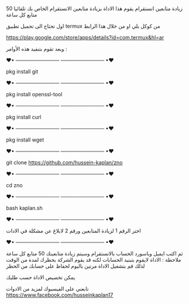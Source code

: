 زيادة متابعين انستقرام
يقوم هذا الاداة بزيادة متابعين الانستقرام الخاص  بك تلقائيا  50 متابع كل ساعة 

اول تحتاج الى تحميل تطبيق termux من كوكل بلي 
او من خلال هذا الرابط 

https://play.google.com/store/apps/details?id=com.termux&hl=ar

وبعد تقوم بتنفيد هذه 
الأوامر :

♥• ────────────  ──────────── •♥

pkg install git

♥• ────────────  ──────────── •♥

pkg install openssl-tool

♥• ────────────  ──────────── •♥

pkg install curl

♥• ────────────  ──────────── •♥

pkg install wget

♥• ────────────  ──────────── •♥

git clone https://github.com/hussein-kaplan/zno

♥• ────────────  ──────────── •♥

cd zno

♥• ────────────  ──────────── •♥

bash kaplan.sh

♥• ────────────  ──────────── •♥

اختر الرقم 1 لزيادة المتابعين
ورقم 2 لابلاغ عن مشكلة في الادات

♥• ────────────  ──────────── •♥

ثم اكتب ايميل وباسورد الحساب بالانستقرام وسيتم زيادة متابعينك 50  متابع كل ساعة 
ملاحظة : الاداة لايقوم بتبنيد الحسابات لكنه قد يقوم الشركة بحظرك لمدة من الوقت 
لذلك قم بتشغيل الاداة مرتين باليوم لحفاظ على حسابك من الحظر

يمكن تخصيص الاداة حسب طلبك 

تابعني على الفيسبوك لمزيد من الادوات
https://www.facebook.com/husseinkaplan17
